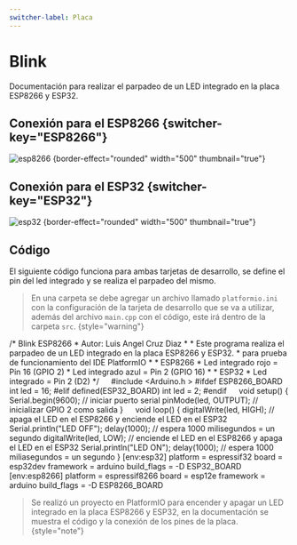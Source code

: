 ```yaml
---
switcher-label: Placa
---
```

# Blink

Documentación para realizar el parpadeo de un LED integrado en la placa ESP8266 y ESP32.

## Conexión para el ESP8266 {switcher-key="ESP8266"}

![esp8266](ESP8266.png) {border-effect="rounded" width="500" thumbnail="true"}

## Conexión para el  ESP32 {switcher-key="ESP32"}

![esp32](ESP32.png) {border-effect="rounded" width="500" thumbnail="true"}

## Código

El siguiente código funciona para ambas tarjetas de desarrollo, se define el pin del led integrado y se realiza el parpadeo del mismo. 

> En una carpeta se debe agregar un archivo llamado `platformio.ini` con la configuración de la tarjeta de desarrollo que se va a utilizar, además del archivo `main.cpp` con el código, este irá dentro de la carpeta `src`.
> {style="warning"}


<tabs>
    <tab title="main.cpp">
        <code-block lang="c++">
        /*  Blink ESP8266
         *  Autor: Luis Angel Cruz Diaz
         *
         *  Este programa realiza el parpadeo de un LED integrado en la placa ESP8266 y ESP32.
         *  para prueba de funcionamiento del IDE PlatformIO
         *
         *  ESP8266
         *  Led integrado rojo = Pin 16 (GPIO 2)
         *  Led integrado azul = Pin 2 (GPIO 16)
         *
         *  ESP32
         *  Led integrado = Pin 2 (D2)
         */
        &emsp;
        #include &lt;Arduino.h &gt;
        #ifdef ESP8266_BOARD
            int led = 16;
        #elif defined(ESP32_BOARD)
            int led = 2;
        #endif
        &emsp;
        void setup() {
            Serial.begin(9600);     // iniciar puerto serial
            pinMode(led, OUTPUT);   // inicializar GPIO 2 como salida
        }
        &emsp;
        void loop() {
            digitalWrite(led, HIGH);    // apaga el LED en el ESP8266 y enciende el LED en el ESP32
            Serial.println(&quot;LED OFF&quot;);
            delay(1000);               // espera 1000 milisegundos = un segundo
            digitalWrite(led, LOW);     // enciende el LED en el ESP8266 y apaga el LED en el ESP32
            Serial.println(&quot;LED ON&quot;);
            delay(1000);               // espera 1000 miliasegundos = un segundo
        }
        </code-block>
    </tab>
    <tab title="platformio.ini">
        <code-block lang="Plain Text">
            [env:esp32]
            platform = espressif32
            board = esp32dev
            framework = arduino
            build_flags = -D ESP32_BOARD
            &emsp;
            [env:esp8266]
            platform = espressif8266
            board = esp12e
            framework = arduino
            build_flags = -D ESP8266_BOARD
        </code-block>
    </tab>
</tabs>

> Se realizó un proyecto en PlatformIO para encender y apagar un LED integrado en la placa ESP8266 y ESP32, en la documentación se muestra el código y la conexión de los pines de la placa.
> {style="note"}

